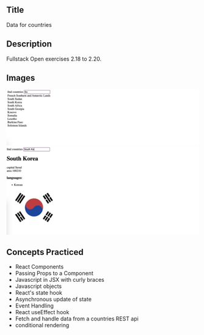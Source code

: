 ## Title

Data for countries

## Description

Fullstack Open exercises 2.18 to 2.20.

## Images

![webapp_search](app_image1.png)
![webapp_country](app_image2.png)

## Concepts Practiced

- React Components
- Passing Props to a Component
- Javascript in JSX with curly braces
- Javascript objects
- React's state hook
- Asynchronous update of state
- Event Handling
- React useEffect hook
- Fetch and handle data from a countries REST api
- conditional rendering
